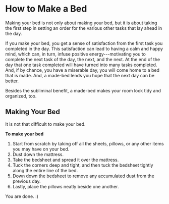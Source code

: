 # How to Make a Bed
Making your bed is not only about making your bed, but it is about taking the first step in setting an order for the various other tasks that lay ahead in the day. 

If you make your bed, you get a sense of satisfaction from the first task you completed in the day. This satisfaction can lead to having a calm and happy mind, which can, in turn, infuse positive energy---motivating you to complete the next task of the day, the next, and the next. At the end of the day that one task completed will have turned into many tasks completed. And, if by chance, you have a miserable day, you will come home to a bed that is made. And, a made-bed lends you hope that the next day can be better. 

Besides the subliminal benefit, a made-bed makes your room look tidy and organized, too.

## Making Your Bed
It is not that difficult to make your bed. 

**To make your bed**

 1. Start from scratch by taking off all the sheets, pillows, or any other items you may have on your bed.
 2. Dust down the mattress.
 3. Take the bedsheet and spread it over the mattress.
 4. Tuck the corners deep and tight, and then tuck the bedsheet tightly along the entire line of the bed.
 5. Down down the bedsheet to remove any accumulated dust from the previous day.
 6. Lastly, place the pillows neatly beside one another.

You are done. :)

